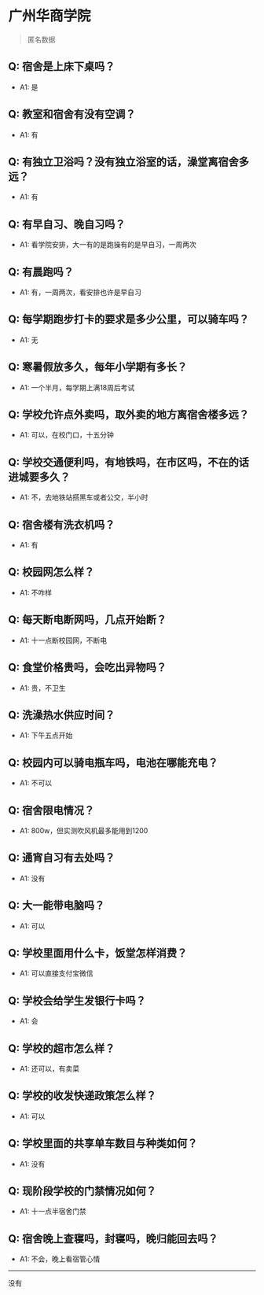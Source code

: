 # 广州华商学院
> 匿名数据
## Q: 宿舍是上床下桌吗？
- A1: 是
## Q: 教室和宿舍有没有空调？
- A1: 有
## Q: 有独立卫浴吗？没有独立浴室的话，澡堂离宿舍多远？
- A1: 有
## Q: 有早自习、晚自习吗？
- A1: 看学院安排，大一有的是跑操有的是早自习，一周两次
## Q: 有晨跑吗？
- A1: 有，一周两次，看安排也许是早自习
## Q: 每学期跑步打卡的要求是多少公里，可以骑车吗？
- A1: 无
## Q: 寒暑假放多久，每年小学期有多长？
- A1: 一个半月，每学期上满18周后考试
## Q: 学校允许点外卖吗，取外卖的地方离宿舍楼多远？
- A1: 可以，在校门口，十五分钟
## Q: 学校交通便利吗，有地铁吗，在市区吗，不在的话进城要多久？
- A1: 不，去地铁站搭黑车或者公交，半小时
## Q: 宿舍楼有洗衣机吗？
- A1: 有
## Q: 校园网怎么样？
- A1: 不咋样
## Q: 每天断电断网吗，几点开始断？
- A1: 十一点断校园网，不断电
## Q: 食堂价格贵吗，会吃出异物吗？
- A1: 贵，不卫生
## Q: 洗澡热水供应时间？
- A1: 下午五点开始
## Q: 校园内可以骑电瓶车吗，电池在哪能充电？
- A1: 不可以
## Q: 宿舍限电情况？
- A1: 800w，但实测吹风机最多能用到1200
## Q: 通宵自习有去处吗？
- A1: 没有
## Q: 大一能带电脑吗？
- A1: 可以
## Q: 学校里面用什么卡，饭堂怎样消费？
- A1: 可以直接支付宝微信
## Q: 学校会给学生发银行卡吗？
- A1: 会
## Q: 学校的超市怎么样？
- A1: 还可以，有卖菜
## Q: 学校的收发快递政策怎么样？
- A1: 可以
## Q: 学校里面的共享单车数目与种类如何？
- A1: 没有
## Q: 现阶段学校的门禁情况如何？
- A1: 十一点半宿舍门禁
## Q: 宿舍晚上查寝吗，封寝吗，晚归能回去吗？
- A1: 不会，晚上看宿管心情
***
没有